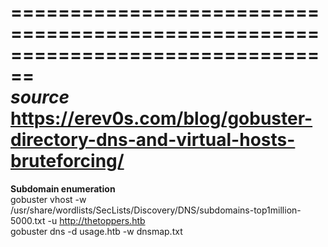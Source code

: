 
================================================================================ <br>
***source*** 
https://erev0s.com/blog/gobuster-directory-dns-and-virtual-hosts-bruteforcing/ <br>
================================================================================
**Subdomain enumeration**
<br>
gobuster vhost -w /usr/share/wordlists/SecLists/Discovery/DNS/subdomains-top1million-5000.txt -u http://thetoppers.htb <br>
gobuster dns -d usage.htb -w dnsmap.txt <br>
